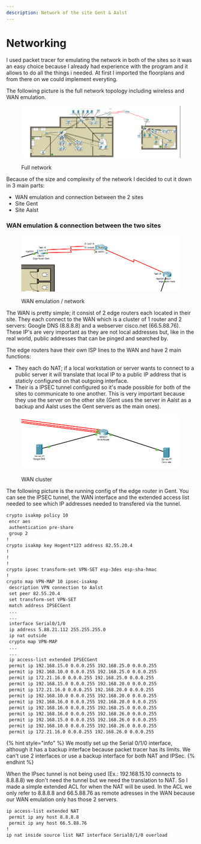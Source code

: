 ```yaml
---
description: Network of the site Gent & Aalst
---
```


# Networking

I used packet tracer for emulating the network in both of the sites so it was an easy choice because I already had experience with the program and it allows to do all the things i needed. At first I imported the floorplans and from there on we could implement everyting.

The following picture is the full network topology including wireless and WAN emulation.

<figure><img src="../.gitbook/assets/Network_Full.png" alt=""><figcaption><p>Full network</p></figcaption></figure>

Because of the size and complexity of the network I decided to cut it down in 3 main parts:&#x20;

* WAN emulation and connection between the 2 sites
* Site Gent
* Site Aalst

### WAN emulation & connection between the two sites

<figure><img src="../.gitbook/assets/Network_WAN.png" alt=""><figcaption><p>WAN emulation / network</p></figcaption></figure>

The WAN is pretty simple; it consist of 2 edge routers each located in their site. They each connect to the WAN which is a cluster of 1 router and 2 servers: Google DNS (8.8.8.8) and a webserver cisco.net (66.5.88.76). These IP's are very important as they are not local addresses but, like in the real world, public addresses that can be pinged and searched by.

The edge routers have their own ISP lines to the WAN and have 2 main functions:

* They each do NAT; if a local workstation or server wants to connect to a public server it will translate that local IP to a public IP address that is staticly configured on that outgoing interface.
* Their is a IPSEC tunnel configured so it's made possible for both of the sites to communicate to one another. This is very important because they use the server on the other site (Gent uses the server in Aalst as a backup and Aalst uses the Gent servers as the main ones).

<figure><img src="../.gitbook/assets/Network_WANInside.png" alt=""><figcaption><p>WAN cluster</p></figcaption></figure>

The following picture is the running config of the edge router in Gent. You can see the IPSEC tunnel, the WAN interface and the extended access list needed to see which IP addresses needed to transfered via the tunnel.&#x20;

```
crypto isakmp policy 10
 encr aes
 authentication pre-share
 group 2
!
crypto isakmp key Hogent*123 address 82.55.20.4
!
!
!
crypto ipsec transform-set VPN-SET esp-3des esp-sha-hmac
!
crypto map VPN-MAP 10 ipsec-isakmp 
 description VPN connection to Aalst
 set peer 82.55.20.4
 set transform-set VPN-SET 
 match address IPSECGent
 ...
 ...
 interface Serial0/1/0
 ip address 5.88.21.112 255.255.255.0
 ip nat outside
 crypto map VPN-MAP
 ...
 ...
 ip access-list extended IPSECGent
 permit ip 192.168.15.0 0.0.0.255 192.168.25.0 0.0.0.255
 permit ip 192.168.10.0 0.0.0.255 192.168.25.0 0.0.0.255
 permit ip 172.21.16.0 0.0.0.255 192.168.25.0 0.0.0.255
 permit ip 192.168.15.0 0.0.0.255 192.168.20.0 0.0.0.255
 permit ip 172.21.16.0 0.0.0.255 192.168.20.0 0.0.0.255
 permit ip 192.168.10.0 0.0.0.255 192.168.20.0 0.0.0.255
 permit ip 192.168.16.0 0.0.0.255 192.168.20.0 0.0.0.255
 permit ip 192.168.16.0 0.0.0.255 192.168.25.0 0.0.0.255
 permit ip 192.168.16.0 0.0.0.255 192.168.26.0 0.0.0.255
 permit ip 192.168.15.0 0.0.0.255 192.168.26.0 0.0.0.255
 permit ip 192.168.10.0 0.0.0.255 192.168.26.0 0.0.0.255
 permit ip 172.21.16.0 0.0.0.255 192.168.26.0 0.0.0.255
```

{% hint style="info" %}
We mostly set up the Serial 0/1/0 interface, although it has a backup interface because packet tracer has its limits. We can't use 2 interfaces or use a backup interface for both NAT and IPSec.
{% endhint %}

When the IPsec tunnel is not being used (Ex.: 192.168.15.10 connects to 8.8.8.8) we don't need the tunnel but we need the translation to NAT. So I made a simple extended ACL for when the NAT will be used. In the ACL we only refer to 8.8.8.8 and 66.5.88.76 as remote adresses in the WAN because our WAN emulation only has those 2 servers.

```
ip access-list extended NAT
 permit ip any host 8.8.8.8
 permit ip any host 66.5.88.76
!
ip nat inside source list NAT interface Serial0/1/0 overload
```

